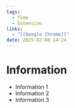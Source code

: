 ```yaml
---
tags:
  - Time
  - Extension
links:
  - "[[Google Chrome]]"
date: 2025-02-08 14:24
---
```


# Information

- Information 1
- Information 2
- Information 3
